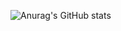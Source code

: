 <!-- ### Hi there <img src="https://media.giphy.com/media/hvRJCLFzcasrR4ia7z/giphy.gif" width="25px"> -->


<!-- **thily00/thily00** is a ✨ _special_ ✨ repository because its `README.md` (this file) appears on your GitHub profile. -->

<!-- Welcome to my page! <br/>
I'm Djibril Bathily, Front end developer from  Dakar, Senegal, currently living in Paris, France.

- 🔭 I’m currently <strong> open to work </strong>
- 🌱 I’m currently learning <strong> Svelte </strong>
- 💬 Ask me about  anything <strong> regarding Front End development </strong>
- 📫 How to reach me: <a href="mailto:bathiydbl@email.com">bathiydbl@email.com</a>

<!-- 
- 🔭 I’m currently working on ...
- 👯 I’m looking to collaborate on ...
- 🤔 I’m looking for help with ... -->

<!-- [![Top Langs](https://github-readme-stats.vercel.app/api/top-langs/?username=thily00&layout=compact)](https://github.com/anuraghazra/github-readme-stats)<br/> -->
![Anurag's GitHub stats](https://github-readme-stats.vercel.app/api?username=thily00&count_private=true&show_icons=true)

